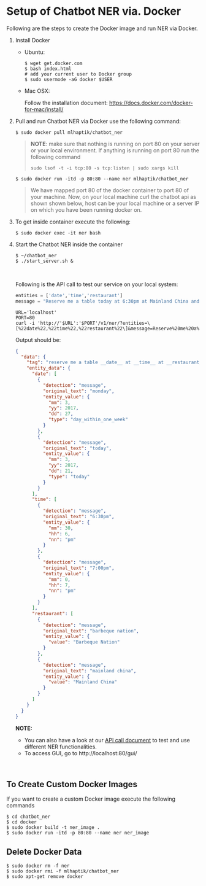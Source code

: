 # Setup of Chatbot NER via. Docker

Following are the steps to create the Docker image and run NER via Docker.

1. Install Docker 

   - Ubuntu:

     ```shell
     $ wget get.docker.com
     $ bash index.html
     # add your current user to Docker group
     $ sudo usermode -aG docker $USER
     ```

   - Mac OSX:

     Follow the installation document: https://docs.docker.com/docker-for-mac/install/

2. Pull and run Chatbot NER via Docker use the following command:

   ```shell
   $ sudo docker pull mlhaptik/chatbot_ner
   ```

   > **NOTE**: make sure that nothing is running on port 80 on your server or your local environment. If anything is running on port 80 run the following command
   >
   > `sudo lsof -t -i tcp:80 -s tcp:listen | sudo xargs kill`

   ```shell
   $ sudo docker run -itd -p 80:80 --name ner mlhaptik/chatbot_ner
   ```

   > We have mapped port 80 of the docker container to  port 80 of your machine. Now, on your local machine curl the chatbot api as shown shown below, host can be your local machine or a server IP on which you have been running docker on.

3. To get inside container execute the following:

   ```shell
   $ sudo docker exec -it ner bash
   ```

4. Start the Chatbot NER inside the container

   ```shell
   $ ~/chatbot_ner
   $ ./start_server.sh &
   ```

   ​

   Following is the API call to test our service on your local system:

   ```python
   entities = ['date','time','restaurant']
   message = "Reserve me a table today at 6:30pm at Mainland China and on Monday at 7:00pm at Barbeque Nation" 
   ```

   ```shell
   URL='localhost'
   PORT=80
   curl -i 'http://'$URL':'$PORT'/v1/ner/?entities=\[%22date%22,%22time%22,%22restaurant%22\]&message=Reserve%20me%20a%20table%20today%20at%206:30pm%20at%20Mainland%20China%20and%20on%20Monday%20at%207:00pm%20at%20Barbeque%20Nation'
   ```

   Output should be:

   ```json
   {
     "data": {
       "tag": "reserve me a table __date__ at __time__ at __restaurant__ and on __date__ at __time__ at __restaurant__",
       "entity_data": {
         "date": [
           {
             "detection": "message",
             "original_text": "monday",
             "entity_value": {
               "mm": 3,
               "yy": 2017,
               "dd": 27,
               "type": "day_within_one_week"
             }
           },
           {
             "detection": "message",
             "original_text": "today",
             "entity_value": {
               "mm": 3,
               "yy": 2017,
               "dd": 21,
               "type": "today"
             }
           }
         ],
         "time": [
           {
             "detection": "message",
             "original_text": "6:30pm",
             "entity_value": {
               "mm": 30,
               "hh": 6,
               "nn": "pm"
             }
           },
           {
             "detection": "message",
             "original_text": "7:00pm",
             "entity_value": {
               "mm": 0,
               "hh": 7,
               "nn": "pm"
             }
           }
         ],
         "restaurant": [
           {
             "detection": "message",
             "original_text": "barbeque nation",
             "entity_value": {
               "value": "Barbeque Nation"
             }
           },
           {
             "detection": "message",
             "original_text": "mainland china",
             "entity_value": {
               "value": "Mainland China"
             }
           }
         ]
       }
     }
   }
   ```

   **NOTE:**

   - You can also have a look at our [API call document](/docs/api_call.md) to test and use different NER functionalities.
   - To access GUI, go to http://localhost:80/gui/ 

   ​


## To Create Custom Docker Images

If you want to create a custom Docker image execute the following commands

```shell
$ cd chatbot_ner
$ cd docker
$ sudo docker build -t ner_image .
$ sudo docker run -itd -p 80:80 --name ner ner_image
```

## Delete Docker Data

```shell
$ sudo docker rm -f ner
$ sudo docker rmi -f mlhaptik/chatbot_ner
$ sudo apt-get remove docker
```

